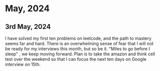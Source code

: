 # May, 2024
## 3rd May, 2024
I have solved my first ten problems on leetcode, and the path to mastery seems far and hard. There is an overwhelming sense of fear that
I will not be ready for my interviews this month, but so be it. "Miles to go before I sleep" , we keep moving forward. 
Plan is to take the amazon and think cell test over the weekend so that I can focus the next ten days on Google interview on 15th.
